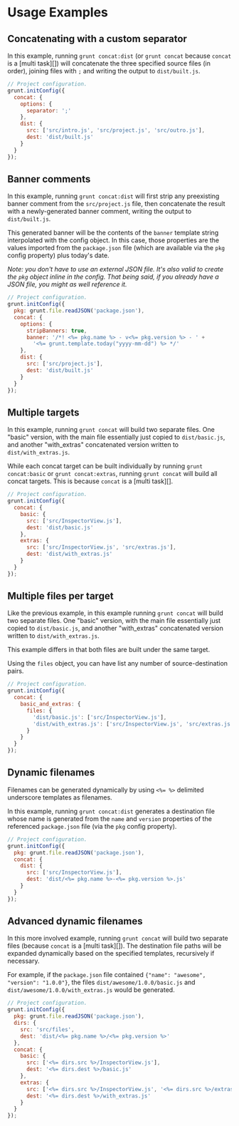 # Usage Examples

## Concatenating with a custom separator

In this example, running `grunt concat:dist` (or `grunt concat` because `concat` is a [multi task][]) will concatenate the three specified source files (in order), joining files with `;` and writing the output to `dist/built.js`.

```js
// Project configuration.
grunt.initConfig({
  concat: {
    options: {
      separator: ';'
    },
    dist: {
      src: ['src/intro.js', 'src/project.js', 'src/outro.js'],
      dest: 'dist/built.js'
    }
  }
});
```

## Banner comments

In this example, running `grunt concat:dist` will first strip any preexisting banner comment from the `src/project.js` file, then concatenate the result with a newly-generated banner comment, writing the output to `dist/built.js`.

This generated banner will be the contents of the `banner` template string interpolated with the config object. In this case, those properties are the values imported from the `package.json` file (which are available via the `pkg` config property) plus today's date.

_Note: you don't have to use an external JSON file. It's also valid to create the `pkg` object inline in the config. That being said, if you already have a JSON file, you might as well reference it._

```js
// Project configuration.
grunt.initConfig({
  pkg: grunt.file.readJSON('package.json'),
  concat: {
    options: {
      stripBanners: true,
      banner: '/*! <%= pkg.name %> - v<%= pkg.version %> - ' +
        '<%= grunt.template.today("yyyy-mm-dd") %> */'
    },
    dist: {
      src: ['src/project.js'],
      dest: 'dist/built.js'
    }
  }
});
```

## Multiple targets

In this example, running `grunt concat` will build two separate files. One "basic" version, with the main file essentially just copied to `dist/basic.js`, and another "with_extras" concatenated version written to `dist/with_extras.js`.

While each concat target can be built individually by running `grunt concat:basic` or `grunt concat:extras`, running `grunt concat` will build all concat targets. This is because `concat` is a [multi task][].

```js
// Project configuration.
grunt.initConfig({
  concat: {
    basic: {
      src: ['src/InspectorView.js'],
      dest: 'dist/basic.js'
    },
    extras: {
      src: ['src/InspectorView.js', 'src/extras.js'],
      dest: 'dist/with_extras.js'
    }
  }
});
```

## Multiple files per target

Like the previous example, in this example running `grunt concat` will build two separate files. One "basic" version, with the main file essentially just copied to `dist/basic.js`, and another "with_extras" concatenated version written to `dist/with_extras.js`.

This example differs in that both files are built under the same target.

Using the `files` object, you can have list any number of source-destination pairs.

```js
// Project configuration.
grunt.initConfig({
  concat: {
    basic_and_extras: {
      files: {
        'dist/basic.js': ['src/InspectorView.js'],
        'dist/with_extras.js': ['src/InspectorView.js', 'src/extras.js']
      }
    }
  }
});
```

## Dynamic filenames

Filenames can be generated dynamically by using `<%= %>` delimited underscore templates as filenames.

In this example, running `grunt concat:dist` generates a destination file whose name is generated from the `name` and `version` properties of the referenced `package.json` file (via the `pkg` config property).

```js
// Project configuration.
grunt.initConfig({
  pkg: grunt.file.readJSON('package.json'),
  concat: {
    dist: {
      src: ['src/InspectorView.js'],
      dest: 'dist/<%= pkg.name %>-<%= pkg.version %>.js'
    }
  }
});
```

## Advanced dynamic filenames

In this more involved example, running `grunt concat` will build two separate files (because `concat` is a [multi task][]). The destination file paths will be expanded dynamically based on the specified templates, recursively if necessary.

For example, if the `package.json` file contained `{"name": "awesome", "version": "1.0.0"}`, the files `dist/awesome/1.0.0/basic.js` and `dist/awesome/1.0.0/with_extras.js` would be generated.

```javascript
// Project configuration.
grunt.initConfig({
  pkg: grunt.file.readJSON('package.json'),
  dirs: {
    src: 'src/files',
    dest: 'dist/<%= pkg.name %>/<%= pkg.version %>'
  },
  concat: {
    basic: {
      src: ['<%= dirs.src %>/InspectorView.js'],
      dest: '<%= dirs.dest %>/basic.js'
    },
    extras: {
      src: ['<%= dirs.src %>/InspectorView.js', '<%= dirs.src %>/extras.js'],
      dest: '<%= dirs.dest %>/with_extras.js'
    }
  }
});
```

